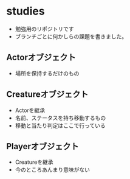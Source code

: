 # studies
- 勉強用のリポジトリです
- ブランチごとに何かしらの課題を書きました。

## Actorオブジェクト
- 場所を保持するだけのもの

## Creatureオブジェクト
- Actorを継承
- 名前、ステータスを持ち移動するもの
- 移動と当たり判定はここで行っている

## Playerオブジェクト
- Creatureを継承
- 今のところあんまり意味がない
